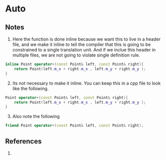 # Auto

## Notes
1. Here the function is done inline because we want this to live in a header file, and we make it inline to tell the compiler that this is going to be constrained to a single translation unit. And if we inclue this header in multiple files, we are not going to violate single definition rule.
```cpp
inline Point operator+(const Point& left, const Point& right){
	return Point(left.m_x + right.m_x , left.m_y + right.m_y );
}
```

2. Its not necessary to make it inline. You can keep this in a cpp file to look like the following.

```cpp
Point operator+(const Point& left, const Point& right){
	return Point(left.m_x + right.m_x , left.m_y + right.m_y );
}
```

3. Also note the following
```cpp
friend Point operator+(const Point& left, const Point& right);
```

## References

1. 


